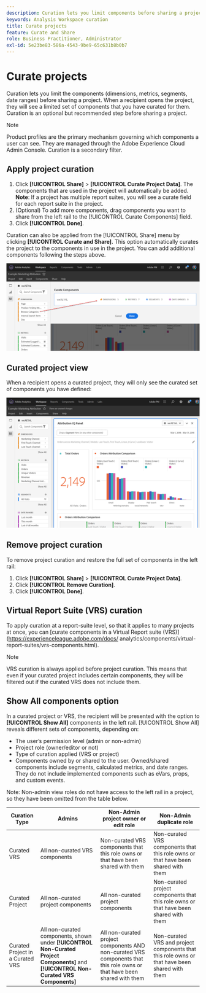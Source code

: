 ```yaml
---
description: Curation lets you limit components before sharing a project.
keywords: Analysis Workspace curation
title: Curate projects
feature: Curate and Share
role: Business Practitioner, Administrator
exl-id: 5e23be83-586a-4543-9be9-65c631b8b0b7
---
```

# Curate projects

Curation lets you limit the components (dimensions, metrics, segments, date ranges) before sharing a project. When a recipient opens the project, they will see a limited set of components that you have curated for them. Curation is an optional but recommended step before sharing a project. 

>[!NOTE]
> Product profiles are the primary mechanism governing which components a user can see. They are managed through the Adobe Experience Cloud Admin Console. Curation is a secondary filter. 

## Apply project curation

1. Click **[!UICONTROL Share]** > **[!UICONTROL Curate Project Data]**. 
   The components that are used in the project will automatically be added. 
   **Note**: If a project has multiple report suites, you will see a curate field for each report suite in the project. 
1. (Optional) To add more components, drag components you want to share from the left rail to the [!UICONTROL Curate Components] field.  
1. Click **[!UICONTROL Done]**.

Curation can also be applied from the [!UICONTROL Share] menu by clicking **[!UICONTROL Curate and Share]**. This option automatically curates the project to the components in use in the project. You can add additional components following the steps above.

![](assets/curation-field.png)

## Curated project view

When a recipient opens a curated project, they will only see the curated set of components you have defined:

![](assets/curate-project.png)

## Remove project curation

To remove project curation and restore the full set of components in the left rail:

1. Click **[!UICONTROL Share]** > **[!UICONTROL Curate Project Data]**. 
1. Click **[!UICONTROL Remove Curation]**. 
1. Click **[!UICONTROL Done]**.

## Virtual Report Suite (VRS) curation

To apply curation at a report-suite level, so that it applies to many projects at once, you can [curate components in a Virtual Report suite (VRS)](https://experienceleague.adobe.com/docs/ analytics/components/virtual-report-suites/vrs-components.html). 

>[!NOTE]
> VRS curation is always applied before project curation. This means that even if your curated project includes certain components, they will be filtered out if the curated VRS does not include them.

## Show All components option

In a curated project or VRS, the recipient will be presented with the option to **[!UICONTROL Show All]** components in the left rail. [!UICONTROL Show All] reveals different sets of components, depending on:

* The user’s permission level (admin or non-admin)
* Project role (owner/editor or not)
* Type of curation applied (VRS or project)
* Components owned by or shared to the user. Owned/shared components include segments, calculated metrics, and date ranges. They do not include implemented components such as eVars, props, and custom events. 

Note: Non-admin view roles do not have access to the left rail in a project, so they have been omitted from the table below.

|Curation Type|Admins|Non-Admin project owner or edit role|Non-Admin duplicate role|
|---|---|---|---|
|Curated VRS|All non-curated VRS components|Non-curated VRS components that this role owns or that have been shared with them|Non-curated VRS components that this role owns or that have been shared with them|
|Curated Project|All non-curated project components|All non-curated project components|Non-curated project components that this role owns or that have been shared with them|
|Curated Project in a Curated VRS| All non-curated components, shown under **[!UICONTROL Non-Curated Project Components]** and **[!UICONTROL Non-Curated VRS Components]**| All non-curated project components AND non-curated VRS components that this role owns or that have been shared with them|Non-curated VRS and project components that this role owns or that have been shared with them|

